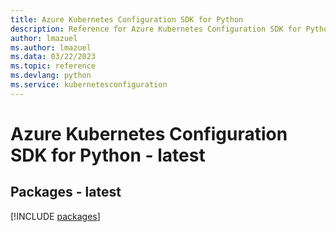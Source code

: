 ```yaml
---
title: Azure Kubernetes Configuration SDK for Python
description: Reference for Azure Kubernetes Configuration SDK for Python
author: lmazuel
ms.author: lmazuel
ms.data: 03/22/2023
ms.topic: reference
ms.devlang: python
ms.service: kubernetesconfiguration
---
```

# Azure Kubernetes Configuration SDK for Python - latest
## Packages - latest
[!INCLUDE [packages](kubernetes-configuration-index.md)]